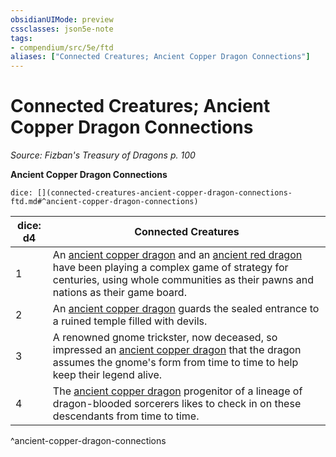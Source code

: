 ```yaml
---
obsidianUIMode: preview
cssclasses: json5e-note
tags:
- compendium/src/5e/ftd
aliases: ["Connected Creatures; Ancient Copper Dragon Connections"]
---
```

# Connected Creatures; Ancient Copper Dragon Connections
*Source: Fizban's Treasury of Dragons p. 100* 

**Ancient Copper Dragon Connections**

`dice: [](connected-creatures-ancient-copper-dragon-connections-ftd.md#^ancient-copper-dragon-connections)`

| dice: d4 | Connected Creatures |
|----------|---------------------|
| 1 | An [ancient copper dragon](Mechanics/bestiary/dragon/ancient-copper-dragon.md) and an [ancient red dragon](Mechanics/bestiary/dragon/ancient-red-dragon.md) have been playing a complex game of strategy for centuries, using whole communities as their pawns and nations as their game board. |
| 2 | An [ancient copper dragon](Mechanics/bestiary/dragon/ancient-copper-dragon.md) guards the sealed entrance to a ruined temple filled with devils. |
| 3 | A renowned gnome trickster, now deceased, so impressed an [ancient copper dragon](Mechanics/bestiary/dragon/ancient-copper-dragon.md) that the dragon assumes the gnome's form from time to time to help keep their legend alive. |
| 4 | The [ancient copper dragon](Mechanics/bestiary/dragon/ancient-copper-dragon.md) progenitor of a lineage of dragon-blooded sorcerers likes to check in on these descendants from time to time. |
^ancient-copper-dragon-connections